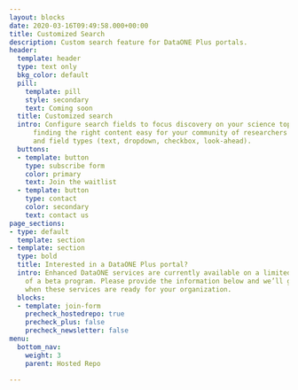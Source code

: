 ```yaml
---
layout: blocks
date: 2020-03-16T09:49:58.000+00:00
title: Customized Search
description: Custom search feature for DataONE Plus portals.
header:
  template: header
  type: text only
  bkg_color: default
  pill:
    template: pill
    style: secondary
    text: Coming soon
  title: Customized search
  intro: Configure search fields to focus discovery on your science topics. Make
      finding the right content easy for your community of researchers with customized search fields, icons, tab ordering,
      and field types (text, dropdown, checkbox, look-ahead).
  buttons:
  - template: button
    type: subscribe form
    color: primary
    text: Join the waitlist
  - template: button
    type: contact
    color: secondary
    text: contact us
page_sections:
- type: default
  template: section
- template: section
  type: bold
  title: Interested in a DataONE Plus portal?
  intro: Enhanced DataONE services are currently available on a limited basis as part
    of a beta program. Please provide the information below and we’ll get in touch
    when these services are ready for your organization.
  blocks:
  - template: join-form
    precheck_hostedrepo: true
    precheck_plus: false
    precheck_newsletter: false
menu:
  bottom_nav:
    weight: 3
    parent: Hosted Repo

---
```

